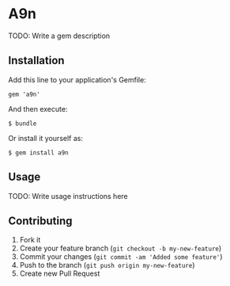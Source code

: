 # A9n

TODO: Write a gem description

## Installation

Add this line to your application's Gemfile:

    gem 'a9n'

And then execute:

    $ bundle

Or install it yourself as:

    $ gem install a9n

## Usage

TODO: Write usage instructions here

## Contributing

1. Fork it
2. Create your feature branch (`git checkout -b my-new-feature`)
3. Commit your changes (`git commit -am 'Added some feature'`)
4. Push to the branch (`git push origin my-new-feature`)
5. Create new Pull Request

